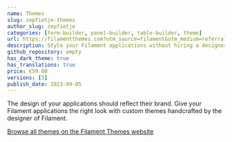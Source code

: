 ```yaml
---
name: Themes
slug: zepfietje-themes
author_slug: zepfietje
categories: [form-builder, panel-builder, table-builder, theme]
url: https://filamentthemes.com?utm_source=filament&utm_medium=referral&utm_campaign=plugin&utm_content=button
description: Style your Filament applications without hiring a designer or learning CSS
github_repository: empty
has_dark_theme: true
has_translations: true
price: €59.00
versions: [3]
publish_date: 2023-09-05
---
```


The design of your applications should reflect their brand. Give your Filament applications the right look with custom themes handcrafted by the designer of Filament.

[Browse all themes on the Filament Themes website](https://filamentthemes.com?utm_source=filament&utm_medium=referral&utm_campaign=plugin&utm_content=introduction)
